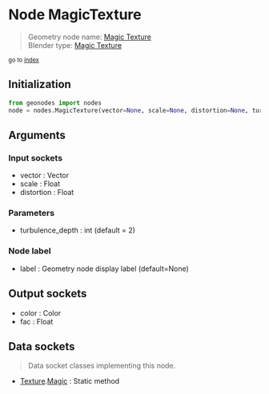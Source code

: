 
# Node MagicTexture

> Geometry node name: [Magic Texture](https://docs.blender.org/manual/en/latest/modeling/geometry_nodes/texture/magic.html)<br>
  Blender type: [Magic Texture](https://docs.blender.org/api/current/bpy.types.ShaderNodeTexMagic.html)
  
<sub>go to [index](/docs/index.md)</sub>

Initialization
--------------

```python
from geonodes import nodes
node = nodes.MagicTexture(vector=None, scale=None, distortion=None, turbulence_depth=2, label=None)
```



## Arguments


### Input sockets

- vector : Vector
- scale : Float
- distortion : Float

### Parameters

- turbulence_depth : int (default = 2)

### Node label

- label : Geometry node display label (default=None)

## Output sockets

- color : Color
- fac : Float

## Data sockets

> Data socket classes implementing this node.
  
  
- [Texture](/docs/sockets/Texture.md).[Magic](/docs/sockets/Texture.md#magic) : Static method
  
